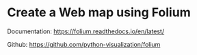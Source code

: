 # Create a Web map using Folium
Documentation: https://folium.readthedocs.io/en/latest/

Github: https://github.com/python-visualization/folium
